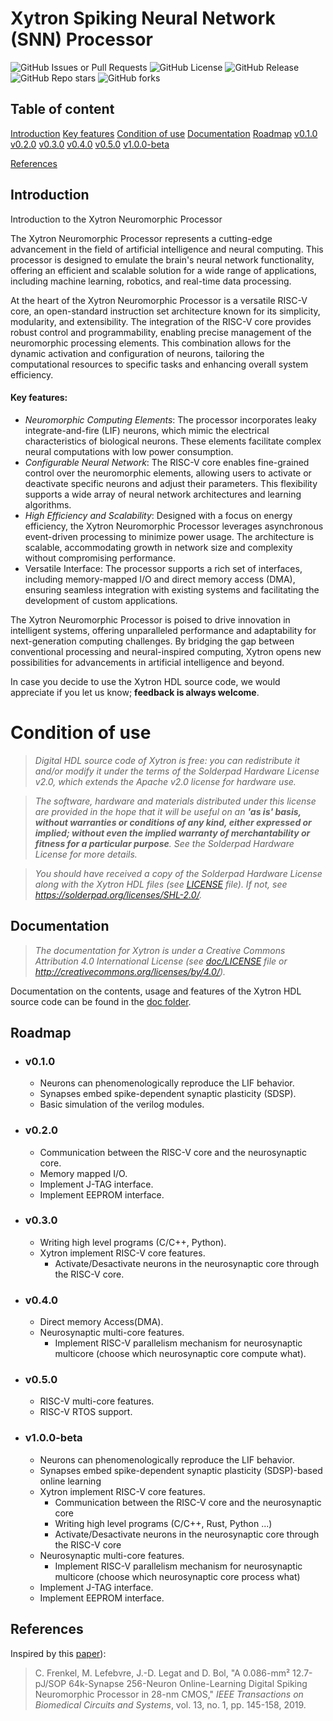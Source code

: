 # Xytron Spiking Neural Network (SNN) Processor 

![GitHub Issues or Pull Requests](https://img.shields.io/github/issues/remi-boivin/spiking_processor?style=flat-square)
![GitHub License](https://img.shields.io/github/license/remi-boivin/spiking_processor?style=flat-square)
![GitHub Release](https://img.shields.io/github/v/release/remi-boivin/spiking_processor?sort=semver&display_name=release&style=flat-square)
![GitHub Repo stars](https://img.shields.io/github/stars/remi-boivin/spiking_processor?style=flat-square)
![GitHub forks](https://img.shields.io/github/forks/remi-boivin/spiking_processor?style=flat-square)

## Table of content
[Introduction](#introduction)
    [Key features](#key-features)
[Condition of use](#condition-of-use)
[Documentation](#documentation)
[Roadmap](#roadmap)
    [v0.1.0](#v010)
    [v0.2.0](#v020)
    [v0.3.0](#v030)
    [v0.4.0](#v040)
    [v0.5.0](#v050)
    [v1.0.0-beta](#v100-beta)

[References](#references)

## Introduction

Introduction to the Xytron Neuromorphic Processor

The Xytron Neuromorphic Processor represents a cutting-edge advancement in the field of artificial intelligence and neural computing. This processor is designed to emulate the brain's neural network functionality, offering an efficient and scalable solution for a wide range of applications, including machine learning, robotics, and real-time data processing.

At the heart of the Xytron Neuromorphic Processor is a versatile RISC-V core, an open-standard instruction set architecture known for its simplicity, modularity, and extensibility. The integration of the RISC-V core provides robust control and programmability, enabling precise management of the neuromorphic processing elements. This combination allows for the dynamic activation and configuration of neurons, tailoring the computational resources to specific tasks and enhancing overall system efficiency.

#### Key features:

- *Neuromorphic Computing Elements*: The processor incorporates leaky integrate-and-fire (LIF) neurons, which mimic the electrical characteristics of biological neurons. These elements facilitate complex neural computations with low power consumption.
- *Configurable Neural Network*: The RISC-V core enables fine-grained control over the neuromorphic elements, allowing users to activate or deactivate specific neurons and adjust their parameters. This flexibility supports a wide array of neural network architectures and learning algorithms.
 - *High Efficiency and Scalability*: Designed with a focus on energy efficiency, the Xytron Neuromorphic Processor leverages asynchronous event-driven processing to minimize power usage. The architecture is scalable, accommodating growth in network size and complexity without compromising performance.
- Versatile Interface: The processor supports a rich set of interfaces, including memory-mapped I/O and direct memory access (DMA), ensuring seamless integration with existing systems and facilitating the development of custom applications.

The Xytron Neuromorphic Processor is poised to drive innovation in intelligent systems, offering unparalleled performance and adaptability for next-generation computing challenges. By bridging the gap between conventional processing and neural-inspired computing, Xytron opens new possibilities for advancements in artificial intelligence and beyond.

In case you decide to use the Xytron HDL source code, we would appreciate if you let us know; **feedback is always welcome**.

# Condition of use

> *Digital HDL source code of Xytron is free: you can redistribute it and/or modify it under the terms of the Solderpad Hardware License v2.0, which extends the Apache v2.0 license for hardware use.*

> *The software, hardware and materials distributed under this license are provided in the hope that it will be useful on an **'as is' basis, without warranties or conditions of any kind, either expressed or implied; without even the implied warranty of merchantability or fitness for a particular purpose**. See the Solderpad Hardware License for more details.*

> *You should have received a copy of the Solderpad Hardware License along with the Xytron HDL files (see [LICENSE](LICENSE) file). If not, see <https://solderpad.org/licenses/SHL-2.0/>.*

## Documentation

> *The documentation for Xytron is under a Creative Commons Attribution 4.0 International License (see [doc/LICENSE](doc/LICENSE) file or http://creativecommons.org/licenses/by/4.0/).*

Documentation on the contents, usage and features of the Xytron HDL source code can be found in the [doc folder](doc/).

## Roadmap

- ### v0.1.0
    * Neurons can phenomenologically reproduce the LIF behavior.
    * Synapses embed spike-dependent synaptic plasticity (SDSP).
    * Basic simulation of the verilog modules.

- ### v0.2.0
    * Communication between the RISC-V core and the neurosynaptic core.
    * Memory mapped I/O.
    * Implement J-TAG interface.
    * Implement EEPROM interface.

- ### v0.3.0
    * Writing high level programs (C/C++, Python).
    * Xytron implement RISC-V core features.
        + Activate/Desactivate neurons in the neurosynaptic core through the RISC-V core.

- ### v0.4.0
    * Direct memory Access(DMA).
    * Neurosynaptic multi-core features.
        + Implement RISC-V parallelism mechanism for neurosynaptic multicore (choose which neurosynaptic core compute what).

- ### v0.5.0
    * RISC-V multi-core features.
    * RISC-V RTOS support.

- ### v1.0.0-beta
    * Neurons can phenomenologically reproduce the LIF behavior.
    * Synapses embed spike-dependent synaptic plasticity (SDSP)-based online learning
    * Xytron implement RISC-V core features.
        + Communication between the RISC-V core and the neurosynaptic core
        + Writing high level programs (C/C++, Rust, Python ...)
        + Activate/Desactivate neurons in the neurosynaptic core through the RISC-V core
    * Neurosynaptic multi-core features.
        + Implement RISC-V parallelism mechanism for neurosynaptic multicore (choose which neurosynaptic core process what)
    * Implement J-TAG interface.
    * Implement EEPROM interface.

## References

Inspired by this [paper](https://arxiv.org/pdf/1804.07858.pdf)):
> C. Frenkel, M. Lefebvre, J.-D. Legat and D. Bol, "A 0.086-mm² 12.7-pJ/SOP 64k-Synapse 256-Neuron Online-Learning Digital Spiking Neuromorphic Processor in 28-nm CMOS," *IEEE Transactions on Biomedical Circuits and Systems*, vol. 13, no. 1, pp. 145-158, 2019.
